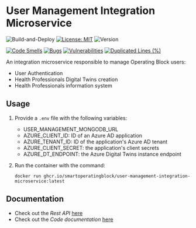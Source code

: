 # User Management Integration Microservice

![Build-and-Deploy](https://github.com/smartoperatingblock/user-management-integration-microservice/actions/workflows/build-and-deploy.yml/badge.svg?style=plastic)
[![License: MIT](https://img.shields.io/badge/License-MIT-yellow.svg?style=plastic)](https://opensource.org/licenses/MIT)
![Version](https://img.shields.io/github/v/release/smartoperatingblock/user-management-integration-microservice?style=plastic)

[![Code Smells](https://sonarcloud.io/api/project_badges/measure?project=SmartOperatingBlock_user-management-integration-microservice&metric=code_smells)](https://sonarcloud.io/summary/new_code?id=SmartOperatingBlock_user-management-integration-microservice)
[![Bugs](https://sonarcloud.io/api/project_badges/measure?project=SmartOperatingBlock_user-management-integration-microservice&metric=bugs)](https://sonarcloud.io/summary/new_code?id=SmartOperatingBlock_user-management-integration-microservice)
[![Vulnerabilities](https://sonarcloud.io/api/project_badges/measure?project=SmartOperatingBlock_user-management-integration-microservice&metric=vulnerabilities)](https://sonarcloud.io/summary/new_code?id=SmartOperatingBlock_user-management-integration-microservice)
[![Duplicated Lines (%)](https://sonarcloud.io/api/project_badges/measure?project=SmartOperatingBlock_user-management-integration-microservice&metric=duplicated_lines_density)](https://sonarcloud.io/summary/new_code?id=SmartOperatingBlock_user-management-integration-microservice)

An integration microservice responsible to manage Operating Block users:
- User Authentication
- Health Professionals Digital Twins creation
- Health Professionals information system

## Usage 
1. Provide a `.env` file with the following variables:
    - USER_MANAGEMENT_MONGODB_URL
    - AZURE_CLIENT_ID: ID of an Azure AD application
    - AZURE_TENANT_ID: ID of the application's Azure AD tenant
    - AZURE_CLIENT_SECRET: the application's client secrets
    - AZURE_DT_ENDPOINT: the Azure Digital Twins instance endpoint
2. Run the container with the command:
   
   `docker run ghcr.io/smartoperatingblock/user-management-integration-microservice:latest`

## Documentation
- Check out the *Rest API* [here](https://smartoperatingblock.github.io/user-management-integration-microservice/documentation/openapi-doc)
- Check out the *Code documentation* [here](https://smartoperatingblock.github.io/user-management-integration-microservice/documentation/code-doc)
